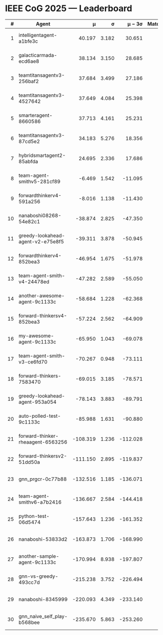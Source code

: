 # IEEE CoG 2025 — Leaderboard

| # | Agent | μ | σ | μ − 3σ | Matches | Updated |
|---:|---|---:|---:|---:|---:|---|
| 1 | intelligentagent-a1bfe3c | 40.197 | 3.182 | 30.651 | 313 | 2025-08-26 20:47 |
| 2 | galacticarmada-ecd6ae8 | 38.134 | 3.150 | 28.685 | 340 | 2025-08-26 20:47 |
| 3 | teamtitansagentv3-256baf2 | 37.684 | 3.499 | 27.186 | 260 | 2025-08-26 20:47 |
| 4 | teamtitansagentv3-4527642 | 37.649 | 4.084 | 25.398 | 240 | 2025-08-26 20:47 |
| 5 | smarteragent-8660586 | 37.713 | 4.161 | 25.231 | 273 | 2025-08-26 20:47 |
| 6 | teamtitansagentv3-87cd5e2 | 34.183 | 5.276 | 18.356 | 260 | 2025-08-26 20:47 |
| 7 | hybridsmartagent2-85abfda | 24.695 | 2.336 | 17.686 | 131 | 2025-08-26 20:47 |
| 8 | team-agent-smithv5-281cf89 | -6.469 | 1.542 | -11.095 | 400 | 2025-08-26 20:47 |
| 9 | forwardthinkerv4-591a256 | -8.016 | 1.138 | -11.430 | 314 | 2025-08-26 20:47 |
| 10 | nanaboshi08268-54e82c1 | -38.874 | 2.825 | -47.350 | 300 | 2025-08-26 20:47 |
| 11 | greedy-lookahead-agent-v2-e75e8f5 | -39.311 | 3.878 | -50.945 | 260 | 2025-08-26 20:47 |
| 12 | forwardthinkerv4-852bea3 | -46.954 | 1.675 | -51.978 | 309 | 2025-08-26 20:47 |
| 13 | team-agent-smith-v4-24478ed | -47.282 | 2.589 | -55.050 | 200 | 2025-08-26 20:47 |
| 14 | another-awesome-agent-9c1133c | -58.684 | 1.228 | -62.368 | 340 | 2025-08-26 20:47 |
| 15 | forward-thinkersv4-852bea3 | -57.224 | 2.562 | -64.909 | 314 | 2025-08-26 20:47 |
| 16 | my-awesome-agent-9c1133c | -65.950 | 1.043 | -69.078 | 360 | 2025-08-26 20:47 |
| 17 | team-agent-smith-v3-ce6fd70 | -70.267 | 0.948 | -73.111 | 320 | 2025-08-26 20:47 |
| 18 | forward-thinkers-7583470 | -69.015 | 3.185 | -78.571 | 340 | 2025-08-26 20:47 |
| 19 | greedy-lookahead-agent-953a054 | -78.143 | 3.883 | -89.791 | 280 | 2025-08-26 20:47 |
| 20 | auto-polled-test-9c1133c | -85.988 | 1.631 | -90.880 | 240 | 2025-08-26 20:47 |
| 21 | forward-thinker-rheaagent-6563256 | -108.319 | 1.236 | -112.028 | 536 | 2025-08-26 20:47 |
| 22 | forward-thinkersv2-51dd50a | -111.150 | 2.895 | -119.837 | 336 | 2025-08-26 20:47 |
| 23 | gnn_prgcr-0c77b88 | -132.516 | 1.185 | -136.071 | 280 | 2025-08-26 20:47 |
| 24 | team-agent-smithv6-a7b2416 | -136.667 | 2.584 | -144.418 | 380 | 2025-08-26 20:47 |
| 25 | python-test-06d5474 | -157.643 | 1.236 | -161.352 | 280 | 2025-08-26 20:47 |
| 26 | nanaboshi-53833d2 | -163.873 | 1.706 | -168.990 | 400 | 2025-08-26 20:47 |
| 27 | another-sample-agent-9c1133c | -170.994 | 8.938 | -197.807 | 460 | 2025-08-26 20:47 |
| 28 | gnn-vs-greedy-493cc7d | -215.238 | 3.752 | -226.494 | 220 | 2025-08-26 20:47 |
| 29 | nanaboshi-8345999 | -220.093 | 4.349 | -233.140 | 400 | 2025-08-26 20:47 |
| 30 | gnn_naive_self_play-b568bee | -235.670 | 5.863 | -253.260 | 300 | 2025-08-26 20:47 |
